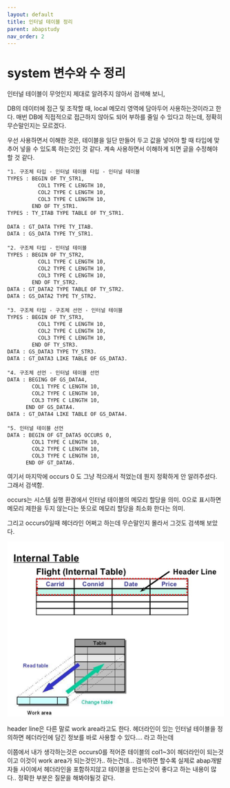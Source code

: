 ```yaml
---
layout: default
title: 인터널 테이블 정리
parent: abapstudy
nav_order: 2
---
```

# system 변수와 수 정리

인터널 테이블이 무엇인지 제대로 알려주지 않아서 검색해 보니,

DB의 데이터에 접근 및 조작할 때, local 메모리 영역에 담아두어 사용하는것이라고 한다. 매번 DB에 직접적으로 접근하지 않아도 되어 부하를 줄일 수 있다고 하는데, 정확히 무슨말인지는 모르겠다.

우선 사용하면서 이해한 것은, 테이블을 일단 만들어 두고 값을 넣어야 할 때 타입에 맞추어 넣을 수 있도록 하는것인 것 같다. 계속 사용하면서 이해하게 되면 글을 수정해야 할 것 같다.

```abap
"1. 구조체 타입 - 인터널 테이블 타입 - 인터널 테이블
TYPES : BEGIN OF TY_STR1,
          COL1 TYPE C LENGTH 10,
          COL2 TYPE C LENGTH 10,
          COL3 TYPE C LENGTH 10,
        END OF TY_STR1.
TYPES : TY_ITAB TYPE TABLE OF TY_STR1.

DATA : GT_DATA TYPE TY_ITAB.
DATA : GS_DATA TYPE TY_STR1.

"2. 구조체 타입 - 인터널 테이블
TYPES : BEGIN OF TY_STR2,
          COL1 TYPE C LENGTH 10,
          COL2 TYPE C LENGTH 10,
          COL3 TYPE C LENGTH 10,
        END OF TY_STR2.
DATA : GT_DATA2 TYPE TABLE OF TY_STR2.
DATA : GS_DATA2 TYPE TY_STR2.

"3. 구조체 타입 - 구조체 선언 - 인터널 테이블
TYPES : BEGIN OF TY_STR3,
          COL1 TYPE C LENGTH 10,
          COL2 TYPE C LENGTH 10,
          COL3 TYPE C LENGTH 10,
        END OF TY_STR3.
DATA : GS_DATA3 TYPE TY_STR3.
DATA : GT_DATA3 LIKE TABLE OF GS_DATA3.

"4. 구조체 선언 - 인터널 테이블 선언
DATA : BEGING OF GS_DATA4,
        COL1 TYPE C LENGTH 10,
        COL2 TYPE C LENGTH 10,
        COL3 TYPE C LENGTH 10,
      END OF GS_DATA4.
DATA : GT_DATA4 LIKE TABLE OF GS_DATA4.

"5. 인터널 테이블 선언
DATA : BEGIN OF GT_DATA5 OCCURS 0,
        COL1 TYPE C LENGTH 10,
        COL2 TYPE C LENGTH 10,
        COL3 TYPE C LENGTH 10,
      END OF GT_DATA6.
```

여기서 마지막에  occurs 0 도 그냥 적으래서 적었는데 뭔지 정확하게 안 알려주셨다. 그래서 검색함.

occurs는 시스템 실행 환경에서 인터널 테이블의 메모리 할당을 의미. 0으로 표시하면 메모리 제한을 두지 않는다는 뜻으로 메모리 할당을 최소화 한다는 의미.

그리고 occurs0일때 헤더라인 어쩌고 하는데 무슨말인지 몰라서 그것도 검색해 보았다.
            
![Untitled](./abapstudy_img/abapstudy_3.png)

header line은 다른 말로 work area라고도 한다. 헤더라인이 있는 인터널 테이블을 정의하면 헤더라인에 담긴 정보를 바로 사용할 수 있다.... 라고 하는데

이쯤에서 내가 생각하는것은 occurs0를 적어준 테이블의 col1~3이 헤더라인이 되는것이고 이것이 work area가 되는것인가.. 하는건데... 검색하면 할수록 실제로 abap개발자들 사이에서 헤더라인을 포함하지않고 테이블을 만드는것이 좋다고 하는 내용이 많다.. 정확한 부분은 질문을 해봐야될것 같다.
